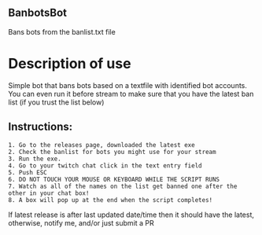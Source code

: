 ## BanbotsBot
Bans bots from the banlist.txt file

# Description of use
Simple bot that bans bots based on a textfile with identified bot accounts.
You can even run it before stream to make sure that you have the latest ban list (if you trust the list below)

## Instructions:
	1. Go to the releases page, downloaded the latest exe
	2. Check the banlist for bots you might use for your stream
	3. Run the exe.
	4. Go to your twitch chat click in the text entry field
	5. Push ESC
	6. DO NOT TOUCH YOUR MOUSE OR KEYBOARD WHILE THE SCRIPT RUNS 
	7. Watch as all of the names on the list get banned one after the other in your chat box!
	8. A box will pop up at the end when the script completes! 

If latest release is after last updated date/time then it should have the latest, otherwise, notify me, and/or just submit a PR
